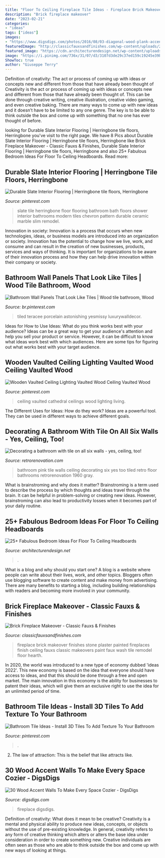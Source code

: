 ```yaml
---
title: "Floor To Ceiling Fireplace Tile Ideas - Fireplace Brick Makeover Finishes Stone Plaster Painted Fireplaces Finish Ceiling Fauxs Classic Makeovers Paint Faux Wash Tile Remodel Floor Hearth"
description: "Brick fireplace makeover"
date: "2023-02-21"
categories:
- "ideas"
tags: ["ideas"]
images:
- "https://www.digsdigs.com/photos/2016/08/03-diagonal-wood-plank-accent-wall-to-highlight-the-fireplace.jpg"
featuredImage: "http://classicfauxsandfinishes.com/wp-content/uploads/2014/01/Afterbrickfireplaceblog.jpg"
featured_image: "https://cdn.architecturendesign.net/wp-content/uploads/2015/08/AD-Floor-To-Ceiling-Headboards-19.jpg"
image: "https://i.pinimg.com/736x/31/07/d3/3107d3de29c37ed159c19245e39bd19b.jpg"
ShowToc: true
author: "Giuseppe Terry"
---
```



Definition of creativity: The act or process of coming up with ideas or concepts new and different from those that have already been thought of
Creativity is the act or process of coming up with ideas or concepts new and different from those that have already been thought of. This can be done through creative writing, creative illustration, creative video gaming, and even creative baking. There are many ways to come up with new ideas and it doesn’t have to be limited to any one genre. The key is to be able to think outside the box and come up with something that no one has ever thought of before.

	

		
looking for Durable Slate Interior Flooring | Herringbone tile floors, Herringbone you've visit to the right page. We have 8 Pics about Durable Slate Interior Flooring | Herringbone tile floors, Herringbone like Brick Fireplace Makeover - Classic Fauxs &amp; Finishes, Durable Slate Interior Flooring | Herringbone tile floors, Herringbone and also 25+ Fabulous Bedroom Ideas For Floor To Ceiling Headboards. Read more:
		
    
## Durable Slate Interior Flooring | Herringbone Tile Floors, Herringbone

<img loading=lazy src="https://i.pinimg.com/736x/49/f8/d7/49f8d775037e622fa1b2c1e4874cb847.jpg" onerror="this.onerror=null;this.src='https://tse3.mm.bing.net/th?id=OIP.YDOsNxJdX9MlkSIUZV9AqAHaJ3&amp;pid=15.1';" alt="Durable Slate Interior Flooring | Herringbone tile floors, Herringbone">

_Source: pinterest.com_

>slate tile herringbone floor flooring bathroom bath floors shower interior bathrooms modern tiles chevron pattern durable ceramic marble slim remodel. 

	

Innovation in society:
Innovation is a process that occurs when new technologies, ideas, or business models are introduced into an organization or society. Innovation has the potential to change how we live, work, and consume and can result in the creation of new businesses, products, services and ways of thinking. It is important for organizations to be aware of their innovation process and how they can help drive innovation within their company or society.

    
## Bathroom Wall Panels That Look Like Tiles | Wood Tile Bathroom, Wood

<img loading=lazy src="https://i.pinimg.com/736x/31/07/d3/3107d3de29c37ed159c19245e39bd19b.jpg" onerror="this.onerror=null;this.src='https://tse4.mm.bing.net/th?id=OIP.a5DinIbr-g6ZA19NHjlsmwHaJ6&amp;pid=15.1';" alt="Bathroom Wall Panels That Look Like Tiles | Wood tile bathroom, Wood">

_Source: br.pinterest.com_

>tiled teracee porcelain astonishing yesmissy luxurywalldecor. 

	

Ideas for How to Use Ideas: What do you think works best with your audience?
Ideas can be a great way to get your audience's attention and help you sell your product or service. However, it can be difficult to know what ideas work best with which audiences. Here are some tips for figuring out what works best with your target audience.

    
## Wooden Vaulted Ceiling Lighting Vaulted Wood Ceiling Vaulted Wood

<img loading=lazy src="https://i.pinimg.com/736x/b3/c3/2f/b3c32f98388497068edad49f24e832e2.jpg" onerror="this.onerror=null;this.src='https://tse2.mm.bing.net/th?id=OIP.2hOexab5gufh1Vl08iUm1AHaLI&amp;pid=15.1';" alt="Wooden Vaulted Ceiling Lighting Vaulted Wood Ceiling Vaulted Wood">

_Source: pinterest.com_

>ceiling vaulted cathedral ceilings wood lighting living. 

	

The Different Uses for Ideas: How do they work?
Ideas are a powerful tool. They can be used in different ways to achieve different goals.

    
## Decorating A Bathroom With Tile On All Six Walls - Yes, Ceiling, Too!

<img loading=lazy src="https://retrorenovation.com/wp-content/uploads/2013/02/pink-vintage-tiled-bathroom-1960.jpg" onerror="this.onerror=null;this.src='https://tse2.mm.bing.net/th?id=OIP.HHVoEDBwEJPWpb2hQPbPHwHaMM&amp;pid=15.1';" alt="Decorating a bathroom with tile on all six walls - yes, ceiling, too!">

_Source: retrorenovation.com_

>bathroom pink tile walls ceiling decorating six yes too tiled retro floor bathrooms retrorenovation 1960 gray. 

	

What is brainstroming and why does it matter?
Brainstroming is a term used to describe the process by which thoughts and ideas travel through the brain. It can be helpful in problem-solving or creating new ideas. However, brainstroming can also lead to productivity losses when it becomes part of your daily routine.

    
## 25+ Fabulous Bedroom Ideas For Floor To Ceiling Headboards

<img loading=lazy src="https://cdn.architecturendesign.net/wp-content/uploads/2015/08/AD-Floor-To-Ceiling-Headboards-19.jpg" onerror="this.onerror=null;this.src='https://tse3.mm.bing.net/th?id=OIP.NSsAEE-_i9YKMZE7f989DAHaHk&amp;pid=15.1';" alt="25+ Fabulous Bedroom Ideas For Floor To Ceiling Headboards">

_Source: architecturendesign.net_

>. 

	

What is a blog and why should you start one?
A blog is a website where people can write about their lives, work, and other topics. Bloggers often use blogging software to create content and make money from advertising. There are many benefits to starting a blog, including building relationships with readers and becoming more involved in your community.

    
## Brick Fireplace Makeover - Classic Fauxs &amp; Finishes

<img loading=lazy src="http://classicfauxsandfinishes.com/wp-content/uploads/2014/01/Afterbrickfireplaceblog.jpg" onerror="this.onerror=null;this.src='https://tse2.mm.bing.net/th?id=OIP.b5zpZ3Iu6h03mOmOsNN7RwHaLH&amp;pid=15.1';" alt="Brick Fireplace Makeover - Classic Fauxs &amp; Finishes">

_Source: classicfauxsandfinishes.com_

>fireplace brick makeover finishes stone plaster painted fireplaces finish ceiling fauxs classic makeovers paint faux wash tile remodel floor hearth. 

	

In 2020, the world was introduced to a new type of economy dubbed 'ideas 2022'. This new economy is based on the idea that everyone should have access to ideas, and that this should be done through a free and open market. The main innovation in this economy is the ability for businesses to patent their ideas, which will give them an exclusive right to use the idea for an unlimited period of time.

    
## Bathroom Tile Ideas - Install 3D Tiles To Add Texture To Your Bathroom

<img loading=lazy src="https://i.pinimg.com/736x/65/39/16/653916e9f36ab6ab4b526edb33415943.jpg" onerror="this.onerror=null;this.src='https://tse1.mm.bing.net/th?id=OIP.E12ecrdHISPSPd44ZqaAewHaLF&amp;pid=15.1';" alt="Bathroom Tile Ideas - Install 3D Tiles To Add Texture To Your Bathroom">

_Source: pinterest.com_

>. 

	

2. The law of attraction: This is the belief that like attracts like.

    
## 30 Wood Accent Walls To Make Every Space Cozier - DigsDigs

<img loading=lazy src="https://www.digsdigs.com/photos/2016/08/03-diagonal-wood-plank-accent-wall-to-highlight-the-fireplace.jpg" onerror="this.onerror=null;this.src='https://tse2.mm.bing.net/th?id=OIP.mWxNrhwLIqiiXVMJDx5kXAHaJ4&amp;pid=15.1';" alt="30 Wood Accent Walls To Make Every Space Cozier - DigsDigs">

_Source: digsdigs.com_

>fireplace digsdigs. 

	

Definition of creativity: What does it mean to be creative?
Creativity is a mental and physical ability to produce new ideas, concepts, or objects without the use of pre-existing knowledge. In general, creativity refers to any form of creative thinking which alters or alters the base idea under consideration in order to create something new. Creative individuals are often seen as those who are able to think outside the box and come up with new ways of looking at things.

